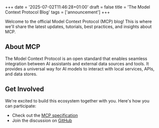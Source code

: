 +++
date = '2025-07-02T11:46:28+01:00'
draft = false
title = 'The Model Context Protocol Blog'
tags = ['announcement']
+++

Welcome to the official Model Context Protocol (MCP) blog! This is where we'll share the latest updates, tutorials, best practices, and insights about MCP.

## About MCP

The Model Context Protocol is an open standard that enables seamless integration between AI assistants and external data sources and tools. It provides a universal way for AI models to interact with local services, APIs, and data stores.

## Get Involved

We're excited to build this ecosystem together with you. Here's how you can participate:

- Check out the [MCP specification](https://github.com/modelcontextprotocol/modelcontextprotocol/tree/main/docs/specification)
- Join the discussion on [GitHub](https://github.com/modelcontextprotocol)

